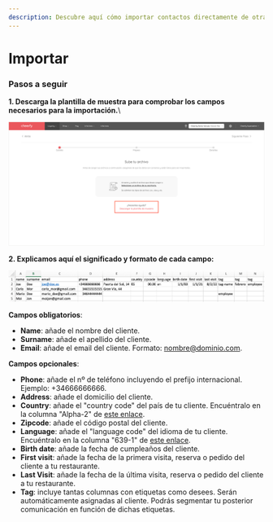 ```yaml
---
description: Descubre aquí cómo importar contactos directamente de otras bases de datos.
---
```


# Importar

### Pasos a seguir

**1. Descarga la plantilla de muestra para comprobar los campos necesarios para la importación.**\


![](<../../.gitbook/assets/image (168).png>)

**2. Explicamos aquí el significado y formato de cada campo:**

![](<../../.gitbook/assets/image (170).png>)

**Campos obligatorios**:

* **Name**: añade el nombre del cliente.
* **Surname**: añade el apellido del cliente.
* **Email**: añade el email del cliente. Formato: nombre@dominio.com.

**Campos opcionales**:

* **Phone**: añade el nº de teléfono incluyendo el prefijo internacional. Ejemplo: +34666666666.
* **Address**: añade el domicilio del cliente.
* **Country**: añade el "country code" del país de tu cliente.  Encuéntralo en la columna "Alpha-2" de [este enlace](https://www.iban.com/country-codes).
* **Zipcode**: añade el código postal del cliente.
* **Language**: añade el "language code" del idioma de tu cliente.  Encuéntralo en la columna "639-1" de [este enlace](https://en.wikipedia.org/wiki/List\_of\_ISO\_639-1\_codes).
* **Birth date**: añade la fecha de cumpleaños del cliente.
* **First visit**: añade la fecha de la primera visita, reserva o pedido del cliente a tu restaurante.
* **Last Visit**: añade la fecha de la última visita, reserva o pedido del cliente a tu restaurante.
* **Tag**: incluye tantas columnas con etiquetas como desees. Serán automáticamente asignadas al cliente. Podrás segmentar tu posterior comunicación en función de dichas etiquetas.
